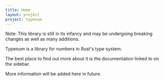 ```yaml
---
title: Home
layout: project
project: typenum
---
```



Note: This library is still in its infancy and may be undergoing breaking changes as
well as many additions.


Typenum is a library for numbers in Rust's type system.

The best place to find out more about it is the documentation linked to on the sidebar.

More information will be added here in future.
